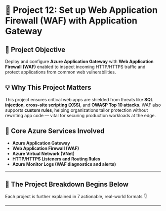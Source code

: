# 🧱 Project 12: Set up Web Application Firewall (WAF) with Application Gateway

## 📌 Project Objective  
Deploy and configure **Azure Application Gateway** with **Web Application Firewall (WAF)** enabled to inspect incoming HTTP/HTTPS traffic and protect applications from common web vulnerabilities.

## 💡 Why This Project Matters  
This project ensures critical web apps are shielded from threats like **SQL injection**, **cross-site scripting (XSS)**, and **OWASP Top 10 attacks**. WAF also supports **custom rules**, helping organizations tailor protection without rewriting app code — vital for securing production workloads at the edge.

## 🧰 Core Azure Services Involved  
- **Azure Application Gateway**  
- **Web Application Firewall (WAF)**  
- **Azure Virtual Network (VNet)**  
- **HTTP/HTTPS Listeners and Routing Rules**  
- **Azure Monitor Logs (WAF diagnostics and alerts)**

---

## 🔁 The Project Breakdown Begins Below  
Each project is further explained in 7 actionable, real-world formats 👇

---

